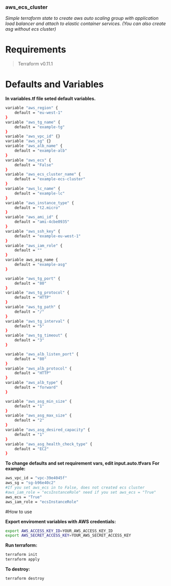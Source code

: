 ### aws_ecs_cluster

*Simple terraform state to create aws auto scaling group with application load balancer and attach to elastic container services. (You can also create asg without ecs cluster)*

# Requirements
> Terraform v0.11.1

# Defaults and Variables

**In variables.tf file seted default variables.**
```sh
variable "aws_region" {
    default = "eu-west-1"
}
variable "aws_tg_name" {
    default = "example-tg"
}
variable "aws_vpc_id" {}
variable "aws_sg" {}
variable "aws_alb_name" {
    default = "example-alb"
}
variable "aws_ecs" {
    default = "False"
}
variable "aws_ecs_cluster_name" {
    default = "example-ecs-cluster"
}
variable "aws_lc_name" {
    default = "example-lc"
}
variable "aws_instance_type" {
    default = "t2.micro"
}
variable "aws_ami_id" {
    default = "ami-4cbe0935"
}
variable "aws_ssh_key" {
    default = "example-eu-west-1"
}
variable "aws_iam_role" {
    default = ""
}
variable aws_asg_name {
    default = "example-asg"
}

variable "aws_tg_port" {
    default = "80"
}
variable "aws_tg_protocol" {
    default = "HTTP"
}
variable "aws_tg_path" {
    default = "/"
}
variable "aws_tg_interval" {
    default = "5"
}
variable "aws_tg_timeout" {
    default = "3"
}

variable "aws_alb_listen_port" {
    default = "80"
}
variable "aws_alb_protocol" {
    default = "HTTP"
}
variable "aws_alb_type" {
    default = "forward"
}

variable "aws_asg_min_size" {
    default = "1"
}
variable "aws_asg_max_size" {
    default = "2"
}
variable "aws_asg_desired_capacity" {
    default = "1"
}
variable "aws_asg_health_check_type" {
    default = "EC2"
}
```

**To change defaults and set requirement vars, edit input.auto.tfvars**
**For example:**
```sh
aws_vpc_id = "vpc-39e4045f"
aws_sg = "sg-b96e40c2"
#If you set aws_ecs in to False, does not created ecs cluster
#aws_iam_role = "ecsInstanceRole" need if you set aws_ecs = "True"
aws_ecs = "True"
aws_iam_role = "ecsInstanceRole"
```

#How to use

**Export enviroment variables with AWS credentials:**
```sh
export AWS_ACCESS_KEY_ID=YOUR_AWS_ACCESS_KEY_ID 
export AWS_SECRET_ACCESS_KEY=YOUR_AWS_SECRET_ACCESS_KEY
```

**Run terraform:**
```sh
terraform init
terraform apply
```

**To destroy:**
```sh
terraform destroy
```
